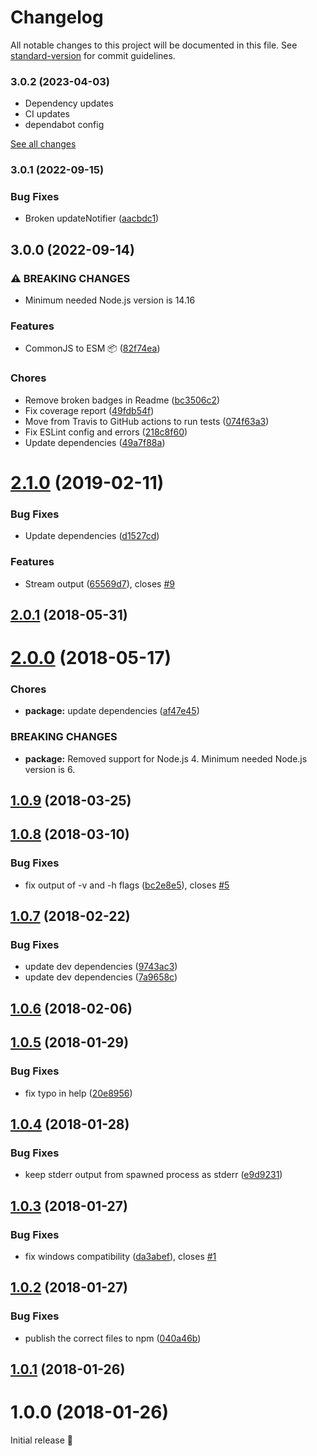 # Changelog

All notable changes to this project will be documented in this file. See [standard-version](https://github.com/conventional-changelog/standard-version) for commit guidelines.

### 3.0.2 (2023-04-03)

* Dependency updates
* CI updates
* dependabot config

[See all changes](https://github.com/micromata/cli-error-notifier/compare/3.0.1...3.0.2)

### 3.0.1 (2022-09-15)

### Bug Fixes

* Broken updateNotifier ([aacbdc1](https://github.com/micromata/cli-error-notifier/commit/aacbdc1bead1a91ca4e46dab435aec191be0f462))

## 3.0.0 (2022-09-14)


### ⚠ BREAKING CHANGES

* Minimum needed Node.js version is 14.16

### Features

* CommonJS to ESM 📦 ([82f74ea](https://github.com/micromata/cli-error-notifier/commit/82f74ea77eedcbbc5d35177d6b767da44e0e7ca2))

### Chores

* Remove broken badges in Readme ([bc3506c2](https://github.com/micromata/cli-error-notifier/commit/bc3506c296a652bc63483ced06570a3174aeee53))
* Fix coverage report ([49fdb54f](https://github.com/micromata/cli-error-notifier/commit/49fdb54f67930083a52a20055b39e870929be63a))
* Move from Travis to GitHub actions to run tests ([074f63a3](https://github.com/micromata/cli-error-notifier/commit/074f63a39ef2bf4af97376c0ff0e77118dbe8f57))
* Fix ESLint config and errors ([218c8f60](https://github.com/micromata/cli-error-notifier/commit/218c8f60294af3c5cb111b14ae8a647f6071f907))
* Update dependencies ([49a7f88a](https://github.com/micromata/cli-error-notifier/commit/49a7f88a0d5b86d890bcd8f83fee27ff089a8e50))


<a name="2.1.0"></a>
# [2.1.0](https://github.com/micromata/cli-error-notifier/compare/2.0.1...2.1.0) (2019-02-11)


### Bug Fixes

* Update dependencies ([d1527cd](https://github.com/micromata/cli-error-notifier/commit/d1527cd))


### Features

* Stream output ([65569d7](https://github.com/micromata/cli-error-notifier/commit/65569d7)), closes [#9](https://github.com/micromata/cli-error-notifier/issues/9)



<a name="2.0.1"></a>
## [2.0.1](https://github.com/micromata/cli-error-notifier/compare/2.0.0...2.0.1) (2018-05-31)



<a name="2.0.0"></a>
# [2.0.0](https://github.com/micromata/cli-error-notifier/compare/1.0.9...2.0.0) (2018-05-17)


### Chores

* **package:** update dependencies ([af47e45](https://github.com/micromata/cli-error-notifier/commit/af47e45))


### BREAKING CHANGES

* **package:** Removed support for Node.js 4.
    Minimum needed Node.js version is 6.



<a name="1.0.9"></a>
## [1.0.9](https://github.com/micromata/cli-error-notifier/compare/1.0.8...1.0.9) (2018-03-25)



<a name="1.0.8"></a>
## [1.0.8](https://github.com/micromata/cli-error-notifier/compare/1.0.7...1.0.8) (2018-03-10)


### Bug Fixes

* fix output of -v and -h flags ([bc2e8e5](https://github.com/micromata/cli-error-notifier/commit/bc2e8e5)), closes [#5](https://github.com/micromata/cli-error-notifier/issues/5)



<a name="1.0.7"></a>
## [1.0.7](https://github.com/micromata/cli-error-notifier/compare/1.0.6...1.0.7) (2018-02-22)


### Bug Fixes

* update dev dependencies ([9743ac3](https://github.com/micromata/cli-error-notifier/commit/9743ac3))
* update dev dependencies ([7a9658c](https://github.com/micromata/cli-error-notifier/commit/7a9658c))



<a name="1.0.6"></a>
## [1.0.6](https://github.com/micromata/cli-error-notifier/compare/1.0.5...1.0.6) (2018-02-06)



<a name="1.0.5"></a>
## [1.0.5](https://github.com/micromata/cli-error-notifier/compare/1.0.4...1.0.5) (2018-01-29)


### Bug Fixes

* fix typo in help ([20e8956](https://github.com/micromata/cli-error-notifier/commit/20e8956))



<a name="1.0.4"></a>
## [1.0.4](https://github.com/micromata/cli-error-notifier/compare/1.0.3...1.0.4) (2018-01-28)


### Bug Fixes

* keep stderr output from spawned process as stderr ([e9d9231](https://github.com/micromata/cli-error-notifier/commit/e9d9231))



<a name="1.0.3"></a>
## [1.0.3](https://github.com/micromata/cli-error-notifier/compare/1.0.2...1.0.3) (2018-01-27)


### Bug Fixes

* fix windows compatibility  ([da3abef](https://github.com/micromata/cli-error-notifier/commit/da3abef)), closes [#1](https://github.com/micromata/cli-error-notifier/issues/1)



<a name="1.0.2"></a>
## [1.0.2](https://github.com/micromata/cli-error-notifier/compare/1.0.1...1.0.2) (2018-01-27)


### Bug Fixes

* publish the correct files to npm ([040a46b](https://github.com/micromata/cli-error-notifier/commit/040a46b))



<a name="1.0.1"></a>
## [1.0.1](https://github.com/micromata/cli-error-notifier/compare/1.0.0...1.0.1) (2018-01-26)



<a name="1.0.0"></a>
# 1.0.0 (2018-01-26)

Initial release 🎉
